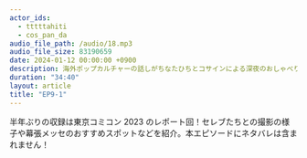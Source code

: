 ```yaml
---
actor_ids:
  - tttttahiti
  - cos_pan_da
audio_file_path: /audio/18.mp3
audio_file_size: 83190659
date: 2024-01-12 00:00:00 +0900
description: 海外ポップカルチャーの話しがちなたひちとコサインによる深夜のおしゃべり
duration: "34:40"
layout: article
title: "EP9-1"
---
```


半年ぶりの収録は東京コミコン 2023 のレポート回！セレブたちとの撮影の様子や幕張メッセのおすすめスポットなどを紹介。本エピソードにネタバレは含まれません！

